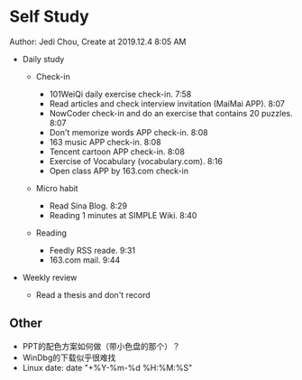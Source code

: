 # Self Study

Author: Jedi Chou, Create at 2019.12.4 8:05 AM

* Daily study
  * Check-in
    * 101WeiQi daily exercise check-in. 7:58
    * Read articles and check interview invitation (MaiMai APP). 8:07
    * NowCoder check-in and do an exercise that contains 20 puzzles. 8:07
    * Don't memorize words APP check-in. 8:08
    * 163 music APP check-in. 8:08
    * Tencent cartoon APP check-in. 8:08
    * Exercise of Vocabulary (vocabulary.com). 8:16
    * Open class APP by 163.com check-in

  * Micro habit
    * Read Sina Blog. 8:29
    * Reading 1 minutes at SIMPLE Wiki. 8:40

  * Reading
    * Feedly RSS reade. 9:31
    * 163.com mail. 9:44

* Weekly review
  * Read a thesis and don't record

## Other

* PPT的配色方案如何做（带小色盘的那个）？
* WinDbg的下载似乎很难找
* Linux date: date "+%Y-%m-%d %H:%M:%S"
